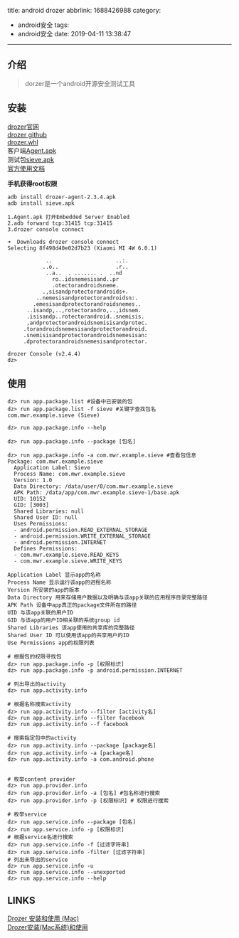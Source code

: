 title: android drozer
abbrlink: 1688426988
category:
  - android安全
tags:
  - android安全
date: 2019-04-11 13:38:47
---
## 介绍
> dorzer是一个android开源安全测试工具

## 安装

[drozer官网](https://labs.mwrinfosecurity.com/tools/drozer)  
[drozer github](https://github.com/mwrlabs/drozer)  
[drozer.whl](https://github.com/mwrlabs/drozer/releases)  
客户端[Agent.apk](https://github.com/mwrlabs/drozer/releases/download/2.3.4/drozer-agent-2.3.4.apk)  
测试包[sieve.apk](https://github.com/mwrlabs/drozer/releases/download/2.3.4/sieve.apk)  
[官方使用文档](https://labs.mwrinfosecurity.com/assets/BlogFiles/mwri-drozer-user-guide-2015-03-23.pdf)  

**手机获得root权限**  

```
adb install drozer-agent-2.3.4.apk
adb install sieve.apk

1.Agent.apk 打开Embedded Server Enabled
2.adb forward tcp:31415 tcp:31415
3.drozer console connect

➜  Downloads drozer console connect         
Selecting 8f498d40e02d7b23 (Xiaomi MI 4W 6.0.1)

            ..                    ..:.
           ..o..                  .r..
            ..a..  . ....... .  ..nd
              ro..idsnemesisand..pr
              .otectorandroidsneme.
           .,sisandprotectorandroids+.
         ..nemesisandprotectorandroidsn:.
        .emesisandprotectorandroidsnemes..
      ..isandp,..,rotectorandro,..,idsnem.
      .isisandp..rotectorandroid..snemisis.
      ,andprotectorandroidsnemisisandprotec.
     .torandroidsnemesisandprotectorandroid.
     .snemisisandprotectorandroidsnemesisan:
     .dprotectorandroidsnemesisandprotector.

drozer Console (v2.4.4)
dz> 

```
## 使用

```
dz> run app.package.list #设备中已安装的包
dz> run app.package.list -f sieve #关键字查找包名
com.mwr.example.sieve (Sieve)

dz> run app.package.info --help 

dz> run app.package.info --package [包名]

dz> run app.package.info -a com.mwr.example.sieve #查看包信息
Package: com.mwr.example.sieve
  Application Label: Sieve
  Process Name: com.mwr.example.sieve
  Version: 1.0
  Data Directory: /data/user/0/com.mwr.example.sieve
  APK Path: /data/app/com.mwr.example.sieve-1/base.apk
  UID: 10152
  GID: [3003]
  Shared Libraries: null
  Shared User ID: null
  Uses Permissions:
  - android.permission.READ_EXTERNAL_STORAGE
  - android.permission.WRITE_EXTERNAL_STORAGE
  - android.permission.INTERNET
  Defines Permissions:
  - com.mwr.example.sieve.READ_KEYS
  - com.mwr.example.sieve.WRITE_KEYS
  
Application Label 显示app的名称
Process Name 显示运行该app的进程名称
Version 所安装的app的版本
Data Directory 用来存储用户数据以及明确与该app关联的应用程序目录完整路径
APK Path 设备中app真正的package文件所在的路径
UID 与该app关联的用户ID 
GID 与该app的用户ID相关联的系统group id
Shared Libraries 该app使用的共享库的完整路径
Shared User ID 可以使用该app的共享用户的ID
Use Permissions app的权限列表

# 根据包的权限寻找包
dz> run app.package.info -p [权限标识]
dz> run app.package.info -p android.permission.INTERNET

# 列出导出的activity
dz> run app.activity.info

# 根据名称搜索activity
dz> run app.activity.info --filter [activity名]
dz> run app.activity.info --filter facebook
dz> run app.activity.info --f facebook

# 搜索指定包中的activity
dz> run app.activity.info --package [package名]
dz> run app.activity.info -a [package名]
dz> run app.activity.info -a com.android.phone


# 枚举content provider
dz> run app.provider.info
dz> run app.provider.info -a [包名] #包名称进行搜索
dz> run app.provider.info -p [权限标识] # 权限进行搜索

# 枚举service
dz> run app.service.info --package [包名]
dz> run app.service.info -p [权限标识]
# 根据service名进行搜索
dz> run app.service.info -f [过滤字符串]
dz> run app.service.info -filter [过滤字符串]
# 列出未导出的service
dz> run app.service.info -u
dz> run app.service.info --unexported
dz> run app.service.info --help
```


## LINKS

[Drozer 安装和使用 (Mac)](https://www.jianshu.com/p/168cdd3daa1d)  
[Drozer安装(Mac系统)和使用](https://www.jianshu.com/p/65fc2d52c7b1)